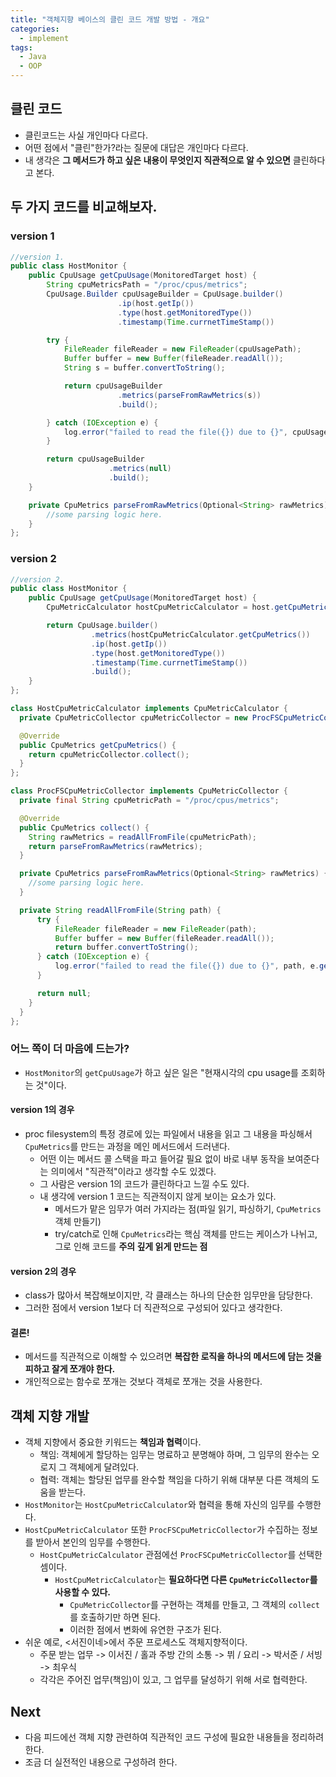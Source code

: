 ```yaml
---
title: "객체지향 베이스의 클린 코드 개발 방법 - 개요"
categories:
  - implement
tags:
  - Java
  - OOP
---
```


## 클린 코드
- 클린코드는 사실 개인마다 다르다.
- 어떤 점에서 "클린"한가?라는 질문에 대답은 개인마다 다르다.
- 내 생각은 **그 메서드가 하고 싶은 내용이 무엇인지 직관적으로 알 수 있으면** 클린하다고 본다.

## 두 가지 코드를 비교해보자.
### version 1
```java
//version 1.
public class HostMonitor {
    public CpuUsage getCpuUsage(MonitoredTarget host) {
        String cpuMetricsPath = "/proc/cpus/metrics";
        CpuUsage.Builder cpuUsageBuilder = CpuUsage.builder()
                        .ip(host.getIp())
                        .type(host.getMonitoredType())
                        .timestamp(Time.currnetTimeStamp())

        try {
            FileReader fileReader = new FileReader(cpuUsagePath);
            Buffer buffer = new Buffer(fileReader.readAll());
            String s = buffer.convertToString();

            return cpuUsageBuilder
                        .metrics(parseFromRawMetrics(s))
                        .build();

        } catch (IOException e) {
            log.error("failed to read the file({}) due to {}", cpuUsagePath, e.getMessage());
        }

        return cpuUsageBuilder
                      .metrics(null)
                      .build();
    }

    private CpuMetrics parseFromRawMetrics(Optional<String> rawMetrics) {
        //some parsing logic here.
    }
};
```

### version 2
```java 
//version 2.
public class HostMonitor {
    public CpuUsage getCpuUsage(MonitoredTarget host) {
        CpuMetricCalculator hostCpuMetricCalculator = host.getCpuMetricCalculator();

        return CpuUsage.builder()
                  .metrics(hostCpuMetricCalculator.getCpuMetrics())
                  .ip(host.getIp())
                  .type(host.getMonitoredType())
                  .timestamp(Time.currnetTimeStamp())
                  .build();
    }
};

class HostCpuMetricCalculator implements CpuMetricCalculator {
  private CpuMetricCollector cpuMetricCollector = new ProcFSCpuMetricCollector();

  @Override
  public CpuMetrics getCpuMetrics() {
    return cpuMetricCollector.collect();
  }
};

class ProcFSCpuMetricCollector implements CpuMetricCollector {
  private final String cpuMetricPath = "/proc/cpus/metrics";

  @Override
  public CpuMetrics collect() {        
    String rawMetrics = readAllFromFile(cpuMetricPath);
    return parseFromRawMetrics(rawMetrics);
  }

  private CpuMetrics parseFromRawMetrics(Optional<String> rawMetrics) {
    //some parsing logic here.
  }

  private String readAllFromFile(String path) {
      try {
          FileReader fileReader = new FileReader(path);
          Buffer buffer = new Buffer(fileReader.readAll());
          return buffer.convertToString();
      } catch (IOException e) {
          log.error("failed to read the file({}) due to {}", path, e.getMessage());
      }

      return null;
    }
  }
};

```

### 어느 쪽이 더 마음에 드는가?
- ```HostMonitor```의 ```getCpuUsage```가 하고 싶은 일은 "현재시각의 cpu usage를 조회하는 것"이다.
  
#### version 1의 경우
- proc filesystem의 특정 경로에 있는 파일에서 내용을 읽고 그 내용을 파싱해서 ```CpuMetrics```를 만드는 과정을 메인 메서드에서 드러낸다.
  - 어떤 이는 메서드 콜 스택을 파고 들어갈 필요 없이 바로 내부 동작을 보여준다는 의미에서 "직관적"이라고 생각할 수도 있겠다.
  - 그 사람은 version 1의 코드가 클린하다고 느낄 수도 있다.
  - 내 생각에 version 1 코드는 직관적이지 않게 보이는 요소가 있다. 
    - 메서드가 맡은 임무가 여러 가지라는 점(파일 읽기, 파싱하기, ```CpuMetrics```객체 만들기)
    - try/catch로 인해 ```CpuMetrics```라는 핵심 객체를 만드는 케이스가 나뉘고, 그로 인해 코드를 **주의 깊게 읽게 만드는 점**
#### version 2의 경우
- class가 많아서 복잡해보이지만, 각 클래스는 하나의 단순한 임무만을 담당한다. 
- 그러한 점에서 version 1보다 더 직관적으로 구성되어 있다고 생각한다.

#### 결론!
- 메서드를 직관적으로 이해할 수 있으려면 **복잡한 로직을 하나의 메서드에 담는 것을 피하고 잘게 쪼개야 한다.** 
- 개인적으로는 함수로 쪼개는 것보다 객체로 쪼개는 것을 사용한다.

## 객체 지향 개발
- 객체 지향에서 중요한 키워드는 **책임과 협력**이다.
  - 책임: 객체에게 할당하는 임무는 명료하고 분명해야 하며, 그 임무의 완수는 오로지 그 객체에게 달려있다.
  - 협력: 객체는 할당된 업무를 완수할 책임을 다하기 위해 대부분 다른 객체의 도움을 받는다.
- ```HostMonitor```는 ```HostCpuMetricCalculator```와 협력을 통해 자신의 임무를 수행한다.
- ```HostCpuMetricCalculator``` 또한 ```ProcFSCpuMetricCollector```가 수집하는 정보를 받아서 본인의 임무를 수행한다.
  - ```HostCpuMetricCalculator``` 관점에선 ```ProcFSCpuMetricCollector```를 선택한 셈이다.
    - ```HostCpuMetricCalculator```는 **필요하다면 다른 ```CpuMetricCollector```를 사용할 수 있다.**
      - ```CpuMetricCollector```를 구현하는 객체를 만들고, 그 객체의 ```collect```를 호출하기만 하면 된다.
      - 이러한 점에서 변화에 유연한 구조가 된다.
- 쉬운 예로, <서진이네>에서 주문 프로세스도 객체지향적이다.
  - 주문 받는 업무 -> 이서진 / 홀과 주방 간의 소통 -> 뷔 / 요리 -> 박서준 / 서빙 -> 최우식
  - 각각은 주어진 업무(책임)이 있고, 그 업무를 달성하기 위해 서로 협력한다.

## Next
- 다음 피드에선 객체 지향 관련하여 직관적인 코드 구성에 필요한 내용들을 정리하려 한다.
- 조금 더 실전적인 내용으로 구성하려 한다.